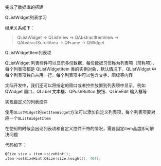 完成了数据库的搭建

QListWidget列表学习

继承关系如下：

> QListWidget -> QListView -> QAbstractItemView -> QAbstractScrollArea -> QFrame -> QWidget

QListWidgetItem列表项

QListWidget 列表控件可以显示多份数据，每份数据习惯称为列表项（简称项），每个列表项都是 QListWidgetItem 类的实例对象，默认情况下，QListWidget 中每个列表项独自占用一行，每个列表项中可以包含文字、图标等内容

实际开发中，我们还可以将指定的窗口或者控件放置到列表项中显示，例如 QWidget 窗口、QLabel 文本框、QPushButton 按钮、QLineEdit 输入框等



实现自定义的列表控件

使用`QListWidget`的`setItemWidget`方法可以添加自定义列表项，每个列表项要对应一个`QListWidgetItem`

在使用的时候会出现列表项和自定义控件不符的情况，需要固定item高度即可解决问题

代码如下：

```c++
QSize size = item->sizeHint();
item->setSizeHint(QSize(size.height(), 40));
```

